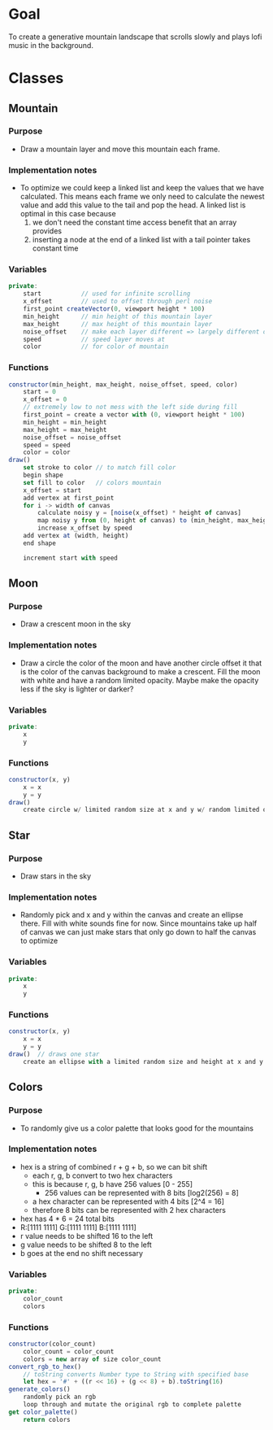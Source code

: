 # Goal
To create a generative mountain landscape that scrolls slowly and plays lofi 
music in the background.

# Classes
## Mountain
### Purpose
* Draw a mountain layer and move this mountain each frame. 
### Implementation notes
* To optimize we could keep a linked list and keep the values that we have 
calculated. This means each frame we only need to calculate the newest value 
and add this value to the tail and pop the head. A linked list is optimal in 
this case because 
    1. we don't need the constant time access benefit that an array provides
    2. inserting a node at the end of a linked list with a tail pointer takes 
    constant time
### Variables
```js
private:
    start           // used for infinite scrolling
    x_offset        // used to offset through perl noise
    first_point createVector(0, viewport height * 100)
    min_height      // min height of this mountain layer
    max_height      // max height of this mountain layer
    noise_offset    // make each layer different => largely different offsets
    speed           // speed layer moves at
    color           // for color of mountain
```
### Functions
```js
constructor(min_height, max_height, noise_offset, speed, color)
    start = 0
    x_offset = 0
    // extremely low to not mess with the left side during fill
    first_point = create a vector with (0, viewport height * 100)
    min_height = min_height
    max_height = max_height
    noise_offset = noise_offset
    speed = speed
    color = color
draw()
    set stroke to color // to match fill color
    begin shape
    set fill to color   // colors mountain
    x_offset = start
    add vertex at first_point
    for i -> width of canvas
        calculate noisy y = [noise(x_offset) * height of canvas]
        map noisy y from (0, height of canvas) to (min_height, max_height)
        increase x_offset by speed
    add vertex at (width, height)
    end shape

    increment start with speed
```
## Moon
### Purpose
* Draw a crescent moon in the sky
### Implementation notes
* Draw a circle the color of the moon and have another circle offset it that is 
the color of the canvas background to make a crescent. Fill the moon with white 
and have a random limited opacity. Maybe make the opacity less if the sky is 
lighter or darker?
### Variables
```js
private:
    x
    y
```
### Functions
```js
constructor(x, y)
    x = x
    y = y
draw()
    create circle w/ limited random size at x and y w/ random limited opacity
```
## Star
### Purpose
* Draw stars in the sky
### Implementation notes
* Randomly pick and x and y within the canvas and create an ellipse there. Fill
with white sounds fine for now. Since mountains take up half of canvas we can 
just make stars that only go down to half the canvas to optimize
### Variables
```js
private:
    x
    y
```
### Functions
```js
constructor(x, y) 
    x = x
    y = y
draw()  // draws one star
    create an ellipse with a limited random size and height at x and y
```
## Colors
### Purpose
* To randomly give us a color palette that looks good for the mountains
### Implementation notes
* hex is a string of combined r + g + b, so we can bit shift
    * each r, g, b convert to two hex characters
    * this is because r, g, b have 256 values [0 - 255]
        * 256 values can be represented with 8 bits [log2(256) = 8]
    * a hex character can be represented with 4 bits [2^4 = 16]
    * therefore 8 bits can be represented with 2 hex characters
* hex has 4 * 6 = 24 total bits
* R:[1111 1111] G:[1111 1111] B:[1111 1111]
* r value needs to be shifted 16 to the left
* g value needs to be shifted 8 to the left
* b goes at the end no shift necessary
### Variables
```js
private:
    color_count
    colors
```
### Functions
```js
constructor(color_count)
    color_count = color_count
    colors = new array of size color_count
convert_rgb_to_hex() 
    // toString converts Number type to String with specified base
    let hex = '#' + ((r << 16) + (g << 8) + b).toString(16)
generate_colors()
    randomly pick an rgb
    loop through and mutate the original rgb to complete palette
get color_palette()
    return colors
```